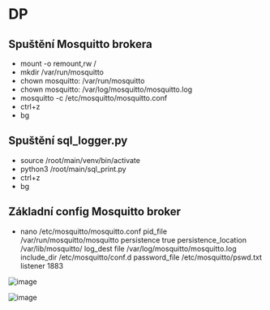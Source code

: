 # DP
## Spuštění Mosquitto brokera
- mount -o remount,rw /
- mkdir /var/run/mosquitto
- chown mosquitto: /var/run/mosquitto
- chown mosquitto: /var/log/mosquitto/mosquitto.log
- mosquitto -c /etc/mosquitto/mosquitto.conf
- ctrl+z
- bg

## Spuštění sql_logger.py
- source /root/main/venv/bin/activate
- python3 /root/main/sql_print.py
- ctrl+z
- bg

## Základní config Mosquitto broker
- nano /etc/mosquitto/mosquitto.conf
pid_file /var/run/mosquitto/mosquitto
persistence true
persistence_location /var/lib/mosquitto/
log_dest file /var/log/mosquitto/mosquitto.log
include_dir /etc/mosquitto/conf.d
password_file /etc/mosquitto/pswd.txt
listener 1883

![image](https://github.com/ZeframCZ/DP/assets/36083916/11df268f-fe82-49e8-bd74-55f42c7125af)

![image](https://github.com/ZeframCZ/DP/assets/36083916/6c0da983-f0b8-451f-b8f5-ac3d3de33c69)
